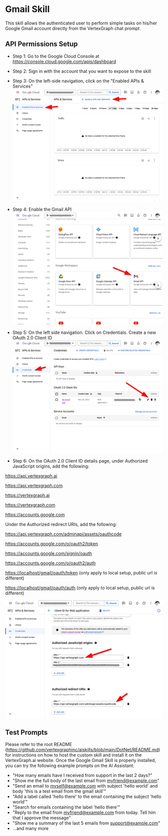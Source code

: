 ﻿# Gmail Skill

This skill allows the authenticated user to perform simple tasks on his/her Google Gmail account directly from the VertexGraph chat prompt.

## API Permissions Setup

 - Step 1: Go to the Google Cloud Console at https://console.cloud.google.com/apis/dashboard
 - Step 2: Sign in with the account that you want to expose to the skill
 - Step 3: On the left-side navigation, click on the "Enabled APIs & Services"
![Enabled APIs and Services Screenshot](https://raw.githubusercontent.com/vertexgraphinc/aiskills/main/DotNet/GMail/images/Enabled_APIs_and_Services.png)

 - Step 4: Enable the Gmail API
![Enable the Gmail API Screenshot](https://raw.githubusercontent.com/vertexgraphinc/aiskills/main/DotNet/GMail/images/Enable_the_Gmail_API.png)

 - Step 5: On the left side navigation. Click on Credentials. Create a new OAuth 2.0 Client ID
![Credentials Screenshot](https://raw.githubusercontent.com/vertexgraphinc/aiskills/main/DotNet/GMail/images/Credentials.png)

 - Step 6: On the OAuth 2.0 Client ID details page, under Authorized JavaScript origins, add the following:

<https://api.vertexgraph.ai>

<https://api.vertexgraph.com>

<https://vertexgraph.ai>

<https://vertexgraph.com>

<https://accounts.google.com>

Under the Authorized redirect URIs, add the following: 

<https://api.vertexgraph.com/adminapi/assets/oauthcode>

<https://accounts.google.com/o/oauth2/token>

<https://accounts.google.com/signin/oauth>

<https://accounts.google.com/o/oauth2/auth>

<https://localhost/gmail/oauth/token> (only apply to local setup, public url is different)

<https://localhost/gmail/oauth/auth> (only apply to local setup, public url is different)

![Credentials URLs Screenshot](https://raw.githubusercontent.com/vertexgraphinc/aiskills/main/DotNet/GMail/images/Credentials_URLs.png)

## Test Prompts

Please refer to the root README (https://github.com/vertexgraphinc/aiskills/blob/main/DotNet/README.md) for instructions on how to host the custom skill and install it on the VertexGraph.ai website. Once the Google Gmail Skill is properly installed, you can try the following example prompts on the AI Assistant:

 - "How many emails have I received from support in the last 2 days?"
 - "Show me the full body of the last email from myfriend@example.com"
 - "Send an email to myself@example.com with subject 'hello world' and body 'this is a test email from the gmail skill'"
 - "Add a label called 'hello there' to the email containing the subject 'hello world'"
 - "Search for emails containing the label 'hello there'"
 - "Reply to the email from myfriend@example.com from today. Tell him that I approve the message"
 - "Show me a summary of the last 5 emails from support@example.com"
 - ...and many more
